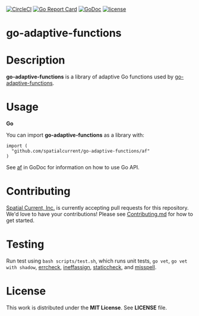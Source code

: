 [![CircleCI](https://circleci.com/gh/spatialcurrent/go-adaptive-functions/tree/master.svg?style=svg)](https://circleci.com/gh/spatialcurrent/go-adaptive-functions/tree/master) [![Go Report Card](https://goreportcard.com/badge/spatialcurrent/go-adaptive-functions)](https://goreportcard.com/report/spatialcurrent/go-adaptive-functions)  [![GoDoc](https://godoc.org/github.com/spatialcurrent/go-adaptive-functions?status.svg)](https://godoc.org/github.com/spatialcurrent/go-adaptive-functions) [![license](http://img.shields.io/badge/license-MIT-red.svg?style=flat)](https://github.com/spatialcurrent/go-adaptive-functions/blob/master/LICENSE.md)

# go-adaptive-functions

# Description

**go-adaptive-functions** is a library of adaptive Go functions used by [go-adaptive-functions](https://github.com/spatialcurrent/go-adaptive-functions).

# Usage

**Go**

You can import **go-adaptive-functions** as a library with:

```
import (
  "github.com/spatialcurrent/go-adaptive-functions/af"
)
```

See [af](https://godoc.org/github.com/spatialcurrent/go-adaptive-functions/af) in GoDoc for information on how to use Go API.

# Contributing

[Spatial Current, Inc.](https://spatialcurrent.io) is currently accepting pull requests for this repository.  We'd love to have your contributions!  Please see [Contributing.md](https://github.com/spatialcurrent/go-adaptive-functions/blob/master/CONTRIBUTING.md) for how to get started.

# Testing

Run test using `bash scripts/test.sh`, which runs unit tests, `go vet`, `go vet with shadow`, [errcheck](https://github.com/kisielk/errcheck), [ineffassign](https://github.com/gordonklaus/ineffassign), [staticcheck](https://staticcheck.io/), and [misspell](https://github.com/client9/misspell).

# License

This work is distributed under the **MIT License**.  See **LICENSE** file.
